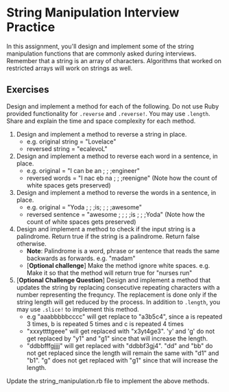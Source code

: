 # String Manipulation Interview Practice
In this assignment, you'll design and implement some of the string manipulation functions that are commonly asked during interviews.
Remember that a string is an array of characters. Algorithms that worked on restricted arrays will work on strings as well.

## Exercises
Design and implement a method for each of the following. Do not use Ruby provided functionality for `.reverse` and `.reverse!`. You may use `.length`. Share and explain the time and space complexity for each method.
1. Design and implement a method to reverse a string in place.
   - e.g. original string = "Lovelace"
   - reversed string = "ecalevoL"
2. Design and implement a method to reverse each word in a sentence, in place.
   - e.g. original = "I can be an ; ; ;engineer"
   - reversed words = "I nac eb na ; ; ;reenigne" (Note how the count of white spaces gets preserved)
3. Design and implement a method to reverse the words in a sentence, in place.
   - e.g. original = "Yoda ; ; ;is; ; ; ;awesome"
   - reversed sentence = "awesome ; ; ; ;is ; ; ;Yoda" (Note how the count of white spaces gets preserved)
4. Design and implement a method to check if the input string is a palindrome. Return true if the string is a palindrome. Return false otherwise.
   - **Note**: Palindrome is a word, phrase or sentence that reads the same backwards as forwards. e.g. "madam"
   - [**Optional challenge**] Make the method ignore white spaces. e.g. Make it so that the method will return true for "nurses run"
5. [**Optional Challenge Question**] Design and implement a method that updates the string by replacing consecutive repeating characters with a number representing the frequncy. The replacement is done only if the string length will get reduced by the process. In addition to `.length`, you may use `.slice!` to implement this method.
   - e.g "aaabbbbbcccc" will get replace to "a3b5c4", since a is repeated 3 times, b is repeated 5 times and c is repeated 4 times
   - "xxxyttttgeee" will get replaced with "x3yt4ge3". 'y' and 'g' do not get replaced by "y1" and "g1" since that will increase the length.
   - "ddbbfffgjjjj" will get replaced with "ddbbf3gj4". "dd" and "bb" do not get replaced since the length will remain the same with "d1" and "b1". "g" does not get replaced with "g1" since that will increase the length.

Update the string_manipulation.rb file to implement the above methods.
